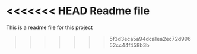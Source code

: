 <<<<<<< HEAD
Readme file
=======
This is a readme file for this project
>>>>>>> 5f3d3eca5a94dca1ea2ec72d99652cc44f458b3b
